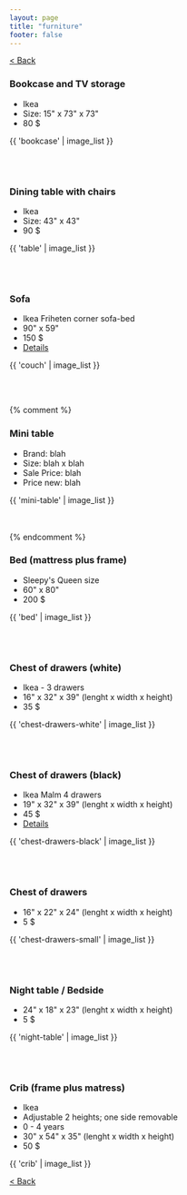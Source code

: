 ```yaml
---
layout: page
title: "furniture"
footer: false
---
```

<a href="/sale-house-stuff">< Back</a>

<h3>Bookcase and TV storage</h3>

* Ikea 
* Size: 15" x 73" x 73"
* 80 $

{{ 'bookcase' | image_list }}

<br/>
<br/>

<h3>Dining table with chairs</h3>

* Ikea
* Size: 43" x 43" 
* 90 $

{{ 'table' | image_list }}

<br/>
<br/>

<h3>Sofa</h3>

* Ikea Friheten corner sofa-bed 
* 90" x 59"
* 150 $
* <a href="http://www.ikea.com/us/en/catalog/products/70243038/#/50242997" target="_blank">Details</a>

{{ 'couch' | image_list }}

<br/>
<br/>

{% comment %} 
<h3>Mini table</h3>

* Brand: blah
* Size: blah x blah
* Sale Price: blah
* Price new: blah

{{ 'mini-table' | image_list }}

<br/>
<br/>
{% endcomment %}

<h3>Bed (mattress plus frame)</h3>

* Sleepy's Queen size
* 60" x 80"
* 200 $

{{ 'bed' | image_list }}

<br/>
<br/>

<h3>Chest of drawers (white)</h3>

* Ikea - 3 drawers
* 16" x 32" x 39" (lenght x width x height)
* 35 $

{{ 'chest-drawers-white' | image_list }}

<br/>
<br/>

<h3>Chest of drawers (black)</h3>

* Ikea Malm 4 drawers
* 19" x 32" x 39" (lenght x width x height)
* 45 $
* <a href="http://www.ikea.com/us/en/catalog/products/70053924/#/50103345" target="_blank">Details</a>

{{ 'chest-drawers-black' | image_list }}

<br/>
<br/>

<h3>Chest of drawers</h3>

* 16" x 22" x 24" (lenght x width x height)
* 5 $

{{ 'chest-drawers-small' | image_list }}

<br/>
<br/>

<h3>Night table / Bedside</h3>

* 24" x 18" x 23" (lenght x width x height)
* 5 $

{{ 'night-table' | image_list }}

<br/>
<br/>

<h3>Crib (frame plus matress)</h3>

* Ikea
* Adjustable 2 heights; one side removable
* 0 - 4 years
* 30" x 54" x 35" (lenght x width x height)
* 50 $

{{ 'crib' | image_list }}


<a href="/sale-house-stuff">< Back</a>